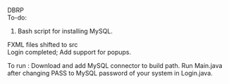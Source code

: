 DBRP<br />
To-do:<br />
1) Bash script for installing MySQL.<br />


FXML files shifted to src<br />
Login completed; Add support for popups.<br />

To run : Download and add MySQL connector to build path. Run Main.java after changing PASS to MySQL password of your system in Login.java.
